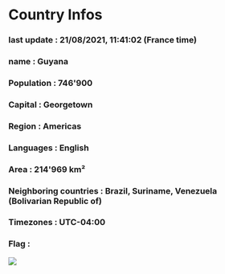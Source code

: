 # Country  Infos
### last update : 21/08/2021, 11:41:02 (France time)

### name : Guyana
### Population : 746'900
### Capital : Georgetown
### Region : Americas
### Languages : English
### Area : 214'969 km²
### Neighboring countries : Brazil, Suriname, Venezuela (Bolivarian Republic of)
### Timezones : UTC-04:00

### Flag :
![](https://restcountries.eu/data/guy.svg)
